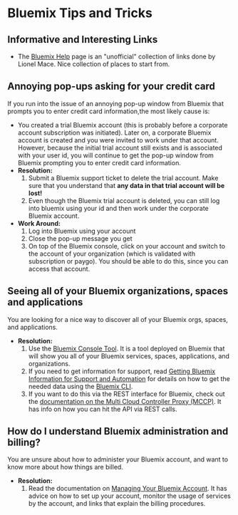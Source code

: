 # Bluemix Tips and Tricks

## Informative and Interesting Links
- The [Bluemix Help](http:/ibm.biz/bluemixhelp) page is an "unofficial" collection of links done by Lionel Mace.  Nice collection of places to start from.
## Annoying pop-ups asking for your credit card
If you run into the issue of an annoying pop-up window from Bluemix that prompts you to enter credit card information,the most likely cause is:
- You created a trial Bluemix account (this is probably before a corporate account subscription was initiated). Later on, a corporate Bluemix account is created and you were invited to work under that account. However, because the initial trial account still exists and is associated with your user id, you will continue to get the pop-up window from Bluemix prompting you to enter credit card information.
- **Resolution:**
  1. Submit a Bluemix support ticket to delete the trial account. Make sure that you understand that **any data in that trial account will be lost!**
  1. Even though the Bluemix trial account is deleted, you can still log into bluemix using your id and then work under the corporate Bluemix account.
- **Work Around:**
  1. Log into Bluemix using your account
  1. Close the pop-up message you get
  1. On top of the Bluemix console, click on your account and switch to the account of your organization (which is validated with subscription or paygo).  You should be able to do this, since you can access that account.

## Seeing all of your Bluemix organizations, spaces and applications
You are looking for a nice way to discover all of your Bluemix orgs, spaces, and applications.
- **Resolution:**
  1. Use the [Bluemix Console Tool](http://myconsole.mybluemix.net/\#/dashboard).  It is a tool deployed on Bluemix that will show you all of your Bluemix services, spaces, applications, and organizations.
  1. If you need to get information for support, read [Getting Bluemix Information for Support and Automation](https://developer.ibm.com/dwblog/2017/getting-bluemix-information-support-automation/) for details on how to get the needed data using the [Bluemix CLI](https://console.ng.bluemix.net/docs/cli/reference/bluemix_cli/index.html#reference).
  1. If you want to do this via the REST interface for Bluemix, check out the [documentation on the Multi Cloud Controller Proxy (MCCP)](https://console.stage1.bluemix.net/docs/services/MCCP/index.html#mccp-apis).  It has info on how you can hit the API via REST calls.

## How do I understand Bluemix administration and billing?
You are unsure about how to administer your Bluemix account, and want to know more about how things are billed.
- **Resolution:**
  1. Read the documentation on [Managing Your Bluemix Account](https://console.ng.bluemix.net/docs/admin/account.html).  It has advice on how to set up your account, monitor the usage of services by the account, and links that explain the billing procedures.
